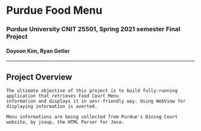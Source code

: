 # Purdue Food Menu
### Purdue University CNIT 25501, Spring 2021 semester Final Project
#### Doyoon Kim, Ryan Getler
------------------------
## Project Overview
````
The ultimate objective of this project is to build fully-running application that retrieves Food Court Menu  
information and displays it in uesr-friendly way. Using WebView for displaying information is averted.  
  
Menu informations are being collected from Purdue's Dining Court website, by jsoup, the HTML Parser for Java.
````
